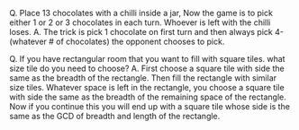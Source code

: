 Q. Place 13 chocolates with a chilli inside a jar, Now the game is to pick either 1 or 2 or 3 chocolates in each turn. Whoever is left with the chilli loses.
A. The trick is pick 1 chocolate on first turn and then always pick 4-(whatever # of chocolates) the opponent chooses to pick.

Q. If you have rectangular room that you want to fill with square tiles. what size tile do you need to choose?
A. First choose a square tile with side the same as the breadth of the rectangle. Then fill the rectangle with similar size tiles. Whatever space is left in the rectangle, you choose a square tile with side the same as the breadth of the remaining space of the rectangle. Now if you continue this you will end up with a square tile whose side is the same as the GCD of breadth and length of the rectangle.
